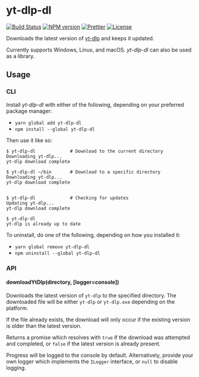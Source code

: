 # yt-dlp-dl

[![Build Status][ci-image]][ci-url]
[![NPM version][npm-image]][npm-url]
[![Prettier][prettier-image]][prettier-url]
[![License][license-image]][license-url]

Downloads the latest version of [yt-dlp](https://github.com/yt-dlp/yt-dlp) and keeps it updated.

Currently supports Windows, Linux, and macOS. _yt-dlp-dl_ can also be used as a library.

## Usage

### CLI

Install _yt-dlp-dl_ with either of the following, depending on your preferred package manager:

- `yarn global add yt-dlp-dl`
- `npm install --global yt-dlp-dl`

Then use it like so:

```console
$ yt-dlp-dl             # Download to the current directory
Downloading yt-dlp...
yt-dlp download complete

$ yt-dlp-dl ~/bin       # Download to a specific directory
Downloading yt-dlp...
yt-dlp download complete


$ yt-dlp-dl             # Checking for updates
Updating yt-dlp...
yt-dlp download complete

$ yt-dlp-dl
yt-dlp is already up to date
```

To uninstall, do one of the following, depending on how you installed it:

- `yarn global remove yt-dlp-dl`
- `npm uninstall --global yt-dlp-dl`

### API

#### downloadYtDlp(directory, [logger=console])

Downloads the latest version of `yt-dlp` to the specified directory. The downloaded file will be either `yt-dlp` or `yt-dlp.exe` depending on the platform.

If the file already exists, the download will only occur if the existing version is older than the latest version.

Returns a promise which resolves with `true` if the download was attempted and completed, or `false` if the latest version is already present.

Progress will be logged to the console by default. Alternatively, provide your own logger which implements the `ILogger` interface, or `null` to disable logging.

[ci-image]: https://img.shields.io/github/workflow/status/Shingyx/yt-dlp-dl/Node.js%20CI/master?style=flat-square
[ci-url]: https://github.com/Shingyx/yt-dlp-dl/actions?query=branch%3Amaster
[npm-image]: https://img.shields.io/npm/v/yt-dlp-dl?style=flat-square
[npm-url]: https://www.npmjs.com/package/yt-dlp-dl
[prettier-image]: https://img.shields.io/badge/code_style-prettier-ff69b4?style=flat-square
[prettier-url]: https://github.com/prettier/prettier
[license-image]: https://img.shields.io/github/license/Shingyx/yt-dlp-dl?style=flat-square
[license-url]: https://github.com/Shingyx/yt-dlp-dl/blob/master/LICENSE
